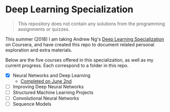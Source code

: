 # Deep Learning Specialization

> This repository does not contain any solutions from the programming assignments or quizzes.

This summer (2018) I am taking Andrew Ng's [Deep Learning Specialization](https://www.deeplearning.ai) on Coursera, and have created this repo to document related personal exploration and extra materials.

Below are the five courses offered in this specialization, as well as my current progress. Each correspond to a folder in this repo.

  - [x] Neural Networks and Deep Learning
      * [Completed on June 2nd](https://www.coursera.org/account/accomplishments/certificate/LXLWYA7BVCU3)
  - [ ] Improving Deep Neural Networks
  - [ ] Structured Machine Learning Projects
  - [ ] Convolutional Neural Networks
  - [ ] Sequence Models
